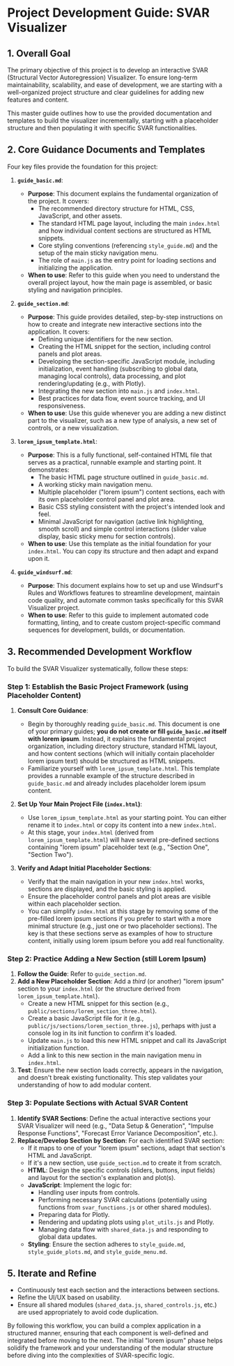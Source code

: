 # Project Development Guide: SVAR Visualizer

## 1. Overall Goal

The primary objective of this project is to develop an interactive SVAR (Structural Vector Autoregression) Visualizer. To ensure long-term maintainability, scalability, and ease of development, we are starting with a well-organized project structure and clear guidelines for adding new features and content.

This master guide outlines how to use the provided documentation and templates to build the visualizer incrementally, starting with a placeholder structure and then populating it with specific SVAR functionalities.

## 2. Core Guidance Documents and Templates

Four key files provide the foundation for this project:

1.  **`guide_basic.md`**: 
    *   **Purpose**: This document explains the fundamental organization of the project. It covers:
        *   The recommended directory structure for HTML, CSS, JavaScript, and other assets.
        *   The standard HTML page layout, including the main `index.html` and how individual content sections are structured as HTML snippets.
        *   Core styling conventions (referencing `style_guide.md`) and the setup of the main sticky navigation menu.
        *   The role of `main.js` as the entry point for loading sections and initializing the application.
    *   **When to use**: Refer to this guide when you need to understand the overall project layout, how the main page is assembled, or basic styling and navigation principles.

2.  **`guide_section.md`**: 
    *   **Purpose**: This guide provides detailed, step-by-step instructions on how to create and integrate new interactive sections into the application. It covers:
        *   Defining unique identifiers for the new section.
        *   Creating the HTML snippet for the section, including control panels and plot areas.
        *   Developing the section-specific JavaScript module, including initialization, event handling (subscribing to global data, managing local controls), data processing, and plot rendering/updating (e.g., with Plotly).
        *   Integrating the new section into `main.js` and `index.html`.
        *   Best practices for data flow, event source tracking, and UI responsiveness.
    *   **When to use**: Use this guide whenever you are adding a new distinct part to the visualizer, such as a new type of analysis, a new set of controls, or a new visualization.

3.  **`lorem_ipsum_template.html`**: 
    *   **Purpose**: This is a fully functional, self-contained HTML file that serves as a practical, runnable example and starting point. It demonstrates:
        *   The basic HTML page structure outlined in `guide_basic.md`.
        *   A working sticky main navigation menu.
        *   Multiple placeholder ("lorem ipsum") content sections, each with its own placeholder control panel and plot area.
        *   Basic CSS styling consistent with the project's intended look and feel.
        *   Minimal JavaScript for navigation (active link highlighting, smooth scroll) and simple control interactions (slider value display, basic sticky menu for section controls).
    *   **When to use**: Use this template as the initial foundation for your `index.html`. You can copy its structure and then adapt and expand upon it.

4.  **`guide_windsurf.md`**:
    *   **Purpose**: This document explains how to set up and use Windsurf's Rules and Workflows features to streamline development, maintain code quality, and automate common tasks specifically for this SVAR Visualizer project.
    *   **When to use**: Refer to this guide to implement automated code formatting, linting, and to create custom project-specific command sequences for development, builds, or documentation.

## 3. Recommended Development Workflow

To build the SVAR Visualizer systematically, follow these steps:

### Step 1: Establish the Basic Project Framework (using Placeholder Content)

1.  **Consult Core Guidance**:
    *   Begin by thoroughly reading `guide_basic.md`. This document is one of your primary guides; **you do not create or fill `guide_basic.md` itself with lorem ipsum**. Instead, it explains the fundamental project organization, including directory structure, standard HTML layout, and how content sections (which will initially contain placeholder lorem ipsum text) should be structured as HTML snippets.
    *   Familiarize yourself with `lorem_ipsum_template.html`. This template provides a runnable example of the structure described in `guide_basic.md` and already includes placeholder lorem ipsum content.

2.  **Set Up Your Main Project File (`index.html`)**:
    *   Use `lorem_ipsum_template.html` as your starting point. You can either rename it to `index.html` or copy its content into a new `index.html`.
    *   At this stage, your `index.html` (derived from `lorem_ipsum_template.html`) will have several pre-defined sections containing "lorem ipsum" placeholder text (e.g., "Section One", "Section Two").

3.  **Verify and Adapt Initial Placeholder Sections**:
    *   Verify that the main navigation in your new `index.html` works, sections are displayed, and the basic styling is applied.
    *   Ensure the placeholder control panels and plot areas are visible within each placeholder section.
    *   You can simplify `index.html` at this stage by removing some of the pre-filled lorem ipsum sections if you prefer to start with a more minimal structure (e.g., just one or two placeholder sections). The key is that these sections serve as examples of how to structure content, initially using lorem ipsum before you add real functionality.

### Step 2: Practice Adding a New Section (still Lorem Ipsum)

1.  **Follow the Guide**: Refer to `guide_section.md`.
2.  **Add a New Placeholder Section**: Add a *third* (or another) "lorem ipsum" section to your `index.html` (or the structure derived from `lorem_ipsum_template.html`).
    *   Create a new HTML snippet for this section (e.g., `public/sections/lorem_section_three.html`).
    *   Create a basic JavaScript file for it (e.g., `public/js/sections/lorem_section_three.js`), perhaps with just a console log in its init function to confirm it's loaded.
    *   Update `main.js` to load this new HTML snippet and call its JavaScript initialization function.
    *   Add a link to this new section in the main navigation menu in `index.html`.
3.  **Test**: Ensure the new section loads correctly, appears in the navigation, and doesn't break existing functionality. This step validates your understanding of how to add modular content.

### Step 3: Populate Sections with Actual SVAR Content

1.  **Identify SVAR Sections**: Define the actual interactive sections your SVAR Visualizer will need (e.g., "Data Setup & Generation", "Impulse Response Functions", "Forecast Error Variance Decomposition", etc.).
2.  **Replace/Develop Section by Section**: For each identified SVAR section:
    *   If it maps to one of your "lorem ipsum" sections, adapt that section's HTML and JavaScript.
    *   If it's a new section, use `guide_section.md` to create it from scratch.
    *   **HTML**: Design the specific controls (sliders, buttons, input fields) and layout for the section's explanation and plot(s).
    *   **JavaScript**: Implement the logic for:
        *   Handling user inputs from controls.
        *   Performing necessary SVAR calculations (potentially using functions from `svar_functions.js` or other shared modules).
        *   Preparing data for Plotly.
        *   Rendering and updating plots using `plot_utils.js` and Plotly.
        *   Managing data flow with `shared_data.js` and responding to global data updates.
    *   **Styling**: Ensure the section adheres to `style_guide.md`, `style_guide_plots.md`, and `style_guide_menu.md`.


## 5. Iterate and Refine

*   Continuously test each section and the interactions between sections.
*   Refine the UI/UX based on usability.
*   Ensure all shared modules (`shared_data.js`, `shared_controls.js`, etc.) are used appropriately to avoid code duplication.

By following this workflow, you can build a complex application in a structured manner, ensuring that each component is well-defined and integrated before moving to the next. The initial "lorem ipsum" phase helps solidify the framework and your understanding of the modular structure before diving into the complexities of SVAR-specific logic.
